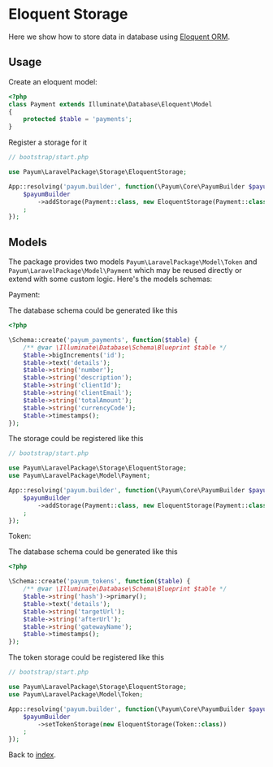 # Eloquent Storage

Here we show how to store data in database using [Eloquent ORM](http://laravel.com/docs/4.2/eloquent).

## Usage

Create an eloquent model:

```php
<?php
class Payment extends Illuminate\Database\Eloquent\Model
{
    protected $table = 'payments';
}
```

Register a storage for it 

```php
// bootstrap/start.php

use Payum\LaravelPackage\Storage\EloquentStorage;

App::resolving('payum.builder', function(\Payum\Core\PayumBuilder $payumBuilder) {
    $payumBuilder
        ->addStorage(Payment::class, new EloquentStorage(Payment::class))
    ;
});
```

## Models 

The package provides two models `Payum\LaravelPackage\Model\Token` and `Payum\LaravelPackage\Model\Payment` which may be reused directly or extend with some custom logic.
Here's the models schemas:

Payment:

The database schema could be generated like this

```php
<?php

\Schema::create('payum_payments', function($table) {
    /** @var \Illuminate\Database\Schema\Blueprint $table */
    $table->bigIncrements('id');
    $table->text('details');
    $table->string('number');
    $table->string('description');
    $table->string('clientId');
    $table->string('clientEmail');
    $table->string('totalAmount');
    $table->string('currencyCode');
    $table->timestamps();
});
```

The storage could be registered like this

```php
// bootstrap/start.php

use Payum\LaravelPackage\Storage\EloquentStorage;
use Payum\LaravelPackage\Model\Payment;

App::resolving('payum.builder', function(\Payum\Core\PayumBuilder $payumBuilder) {
    $payumBuilder
        ->addStorage(Payment::class, new EloquentStorage(Payment::class))
    ;
});
```


Token:

The database schema could be generated like this

```php
<?php

\Schema::create('payum_tokens', function($table) {
    /** @var \Illuminate\Database\Schema\Blueprint $table */
    $table->string('hash')->primary();
    $table->text('details');
    $table->string('targetUrl');
    $table->string('afterUrl');
    $table->string('gatewayName');
    $table->timestamps();
});
```

The token storage could be registered like this

```php
// bootstrap/start.php

use Payum\LaravelPackage\Storage\EloquentStorage;
use Payum\LaravelPackage\Model\Token;

App::resolving('payum.builder', function(\Payum\Core\PayumBuilder $payumBuilder) {
    $payumBuilder
        ->setTokenStorage(new EloquentStorage(Token::class))
    ;
});
```

Back to [index](../index.md).
